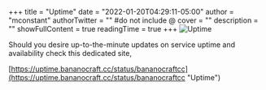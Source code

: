 +++
title = "Uptime"
date = "2022-01-20T04:29:11-05:00"
author = "mconstant"
authorTwitter = "" #do not include @
cover = ""
description = ""
showFullContent = true
readingTime = true
+++
![Uptime](/uptime.png)

Should you desire up-to-the-minute updates on service uptime and availability check this dedicated site,


[https://uptime.bananocraft.cc/status/bananocraftcc](https://uptime.bananocraft.cc/status/bananocraftcc "Uptime")


